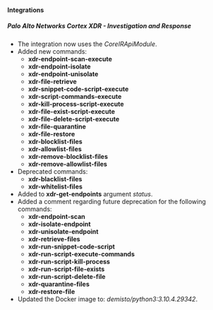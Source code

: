 
#### Integrations
##### Palo Alto Networks Cortex XDR - Investigation and Response
- The integration now uses the *CoreIRApiModule*.
- Added new commands:
  - **xdr-endpoint-scan-execute**
  - **xdr-endpoint-isolate**
  - **xdr-endpoint-unisolate**
  - **xdr-file-retrieve**
  - **xdr-snippet-code-script-execute**
  - **xdr-script-commands-execute**
  - **xdr-kill-process-script-execute**
  - **xdr-file-exist-script-execute**
  - **xdr-file-delete-script-execute**
  - **xdr-file-quarantine**
  - **xdr-file-restore**
  - **xdr-blocklist-files**
  - **xdr-allowlist-files**
  - **xdr-remove-blocklist-files**
  - **xdr-remove-allowlist-files**
- Deprecated commands:
  - **xdr-blacklist-files**
  - **xdr-whitelist-files**
- Added to **xdr-get-endpoints** argument *status*.
- Added a comment regarding future deprecation for the following commands:
  - **xdr-endpoint-scan**
  - **xdr-isolate-endpoint**
  - **xdr-unisolate-endpoint**
  - **xdr-retrieve-files**
  - **xdr-run-snippet-code-script**
  - **xdr-run-script-execute-commands**
  - **xdr-run-script-kill-process**
  - **xdr-run-script-file-exists**
  - **xdr-run-script-delete-file**
  - **xdr-quarantine-files**
  - **xdr-restore-file**
- Updated the Docker image to: *demisto/python3:3.10.4.29342*.
